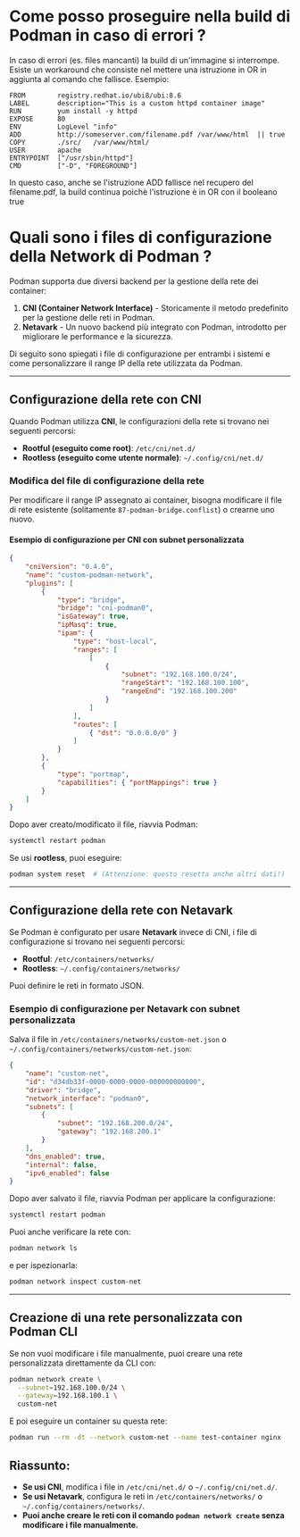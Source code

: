 # Come posso proseguire nella build di Podman in caso di errori ?

In caso di errori (es. files mancanti) la build di un'immagine si interrompe.
Esiste un workaround che consiste nel mettere una istruzione in OR in aggiunta al comando che fallisce.
Esempio:

```Containerfile
FROM        registry.redhat.io/ubi8/ubi:8.6  
LABEL       description="This is a custom httpd container image"  
RUN         yum install -y httpd  
EXPOSE      80  
ENV         LogLevel "info"  
ADD         http://someserver.com/filename.pdf /var/www/html  || true
COPY        ./src/   /var/www/html/  
USER        apache  
ENTRYPOINT  ["/usr/sbin/httpd"] 
CMD         ["-D", "FOREGROUND"]
```

In questo caso, anche se l'istruzione ADD fallisce nel recupero del filename.pdf, la build continua poichè l'istruzione
è in OR con il booleano true


# Quali sono i files di configurazione della Network di Podman ?

Podman supporta due diversi backend per la gestione della rete dei container:

1. **CNI (Container Network Interface)** - Storicamente il metodo predefinito per la gestione delle reti in Podman.
2. **Netavark** - Un nuovo backend più integrato con Podman, introdotto per migliorare le performance e la sicurezza.

Di seguito sono spiegati i file di configurazione per entrambi i sistemi e come personalizzare il range IP della rete utilizzata da Podman.

---

## Configurazione della rete con CNI

Quando Podman utilizza **CNI**, le configurazioni della rete si trovano nei seguenti percorsi:

- **Rootful (eseguito come root)**: `/etc/cni/net.d/`
- **Rootless (eseguito come utente normale)**: `~/.config/cni/net.d/`

### Modifica del file di configurazione della rete

Per modificare il range IP assegnato ai container, bisogna modificare il file di rete esistente (solitamente `87-podman-bridge.conflist`) o crearne uno nuovo.

#### Esempio di configurazione per CNI con subnet personalizzata

```json
{
    "cniVersion": "0.4.0",
    "name": "custom-podman-network",
    "plugins": [
        {
            "type": "bridge",
            "bridge": "cni-podman0",
            "isGateway": true,
            "ipMasq": true,
            "ipam": {
                "type": "host-local",
                "ranges": [
                    [
                        {
                            "subnet": "192.168.100.0/24",
                            "rangeStart": "192.168.100.100",
                            "rangeEnd": "192.168.100.200"
                        }
                    ]
                ],
                "routes": [
                    { "dst": "0.0.0.0/0" }
                ]
            }
        },
        {
            "type": "portmap",
            "capabilities": { "portMappings": true }
        }
    ]
}
```

Dopo aver creato/modificato il file, riavvia Podman:
```bash
systemctl restart podman
```

Se usi **rootless**, puoi eseguire:
```bash
podman system reset  # (Attenzione: questo resetta anche altri dati!)
```

---

## Configurazione della rete con Netavark

Se Podman è configurato per usare **Netavark** invece di CNI, i file di configurazione si trovano nei seguenti percorsi:

- **Rootful**: `/etc/containers/networks/`
- **Rootless**: `~/.config/containers/networks/`

Puoi definire le reti in formato JSON.

### Esempio di configurazione per Netavark con subnet personalizzata

Salva il file in `/etc/containers/networks/custom-net.json` o `~/.config/containers/networks/custom-net.json`:

```json
{
    "name": "custom-net",
    "id": "d34db33f-0000-0000-0000-000000000000",
    "driver": "bridge",
    "network_interface": "podman0",
    "subnets": [
        {
            "subnet": "192.168.200.0/24",
            "gateway": "192.168.200.1"
        }
    ],
    "dns_enabled": true,
    "internal": false,
    "ipv6_enabled": false
}
```

Dopo aver salvato il file, riavvia Podman per applicare la configurazione:
```bash
systemctl restart podman
```

Puoi anche verificare la rete con:
```bash
podman network ls
```

e per ispezionarla:
```bash
podman network inspect custom-net
```

---

## Creazione di una rete personalizzata con Podman CLI

Se non vuoi modificare i file manualmente, puoi creare una rete personalizzata direttamente da CLI con:

```bash
podman network create \
  --subnet=192.168.100.0/24 \
  --gateway=192.168.100.1 \
  custom-net
```

E poi eseguire un container su questa rete:
```bash
podman run --rm -dt --network custom-net --name test-container nginx
```

## Riassunto:

- **Se usi CNI**, modifica i file in `/etc/cni/net.d/` o `~/.config/cni/net.d/`.
- **Se usi Netavark**, configura le reti in `/etc/containers/networks/` o `~/.config/containers/networks/`.
- **Puoi anche creare le reti con il comando `podman network create` senza modificare i file manualmente.**


